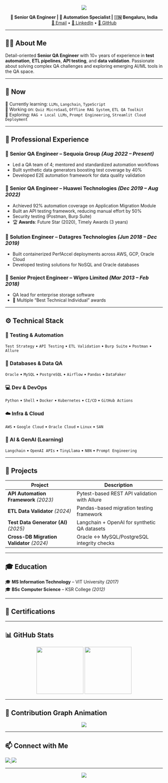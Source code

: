 <p align="center">
  <img src="https://capsule-render.vercel.app/api?type=waving&color=0:6a11cb,100:2575fc&height=150&section=header&text=Anirudh%20Patil&fontSize=40&fontColor=ffffff" />
</p>

<p align="center">
  <b>💼 Senior QA Engineer | 🧪 Automation Specialist | 🇮🇳 Bengaluru, India</b><br>
  <a href="mailto:anirudh92@live.com">📧 Email</a> • 
  <a href="https://linkedin.com/in/anirudhpatil">🔗 LinkedIn</a> • 
  <a href="https://github.com/AnirudhLab">🐙 GitHub</a>
</p>

---

## 👨‍💻 About Me

Detail-oriented **Senior QA Engineer** with 10+ years of experience in **test automation**, **ETL pipelines**, **API testing**, and **data validation**. Passionate about solving complex QA challenges and exploring emerging AI/ML tools in the QA space.

---

## 🔄 Now

🧠 Currently learning: `LLMs`, `Langchain`, `TypeScript`  
🧪 Working on: `Quiz MicroSaaS`, `Offline RAG System`, `ETL QA Toolkit`  
🚀 Exploring: `RAG + Local LLMs`, `Prompt Engineering`, `Streamlit Cloud Deployment`

---

## 💼 Professional Experience

### 🧪 **Senior QA Engineer** – Sequoia Group *(Aug 2022 – Present)*
- Led a QA team of 4; mentored and standardized automation workflows
- Built synthetic data generators boosting test coverage by 40%
- Developed E2E automation framework for data quality validation

### 🧪 **Senior QA Engineer** – Huawei Technologies *(Dec 2019 – Aug 2022)*
- Achieved 92% automation coverage on Application Migration Module
- Built an API testing framework, reducing manual effort by 50%
- Security testing (Postman, Burp Suite)  
- 🏆 **Awards**: Future Star (2020), Timely Awards (3 years)

### 🧠 **Solution Engineer** – Datagres Technologies *(Jun 2018 – Dec 2019)*
- Built containerized PerfAccel deployments across AWS, GCP, Oracle Cloud
- Developed testing solutions for NoSQL and Oracle databases

### 💾 **Senior Project Engineer** – Wipro Limited *(Mar 2013 – Feb 2018)*
- QA lead for enterprise storage software  
- 🏅 Multiple “Best Technical Individual” awards

---

## ⚙️ Technical Stack

### 🧪 Testing & Automation  
`Test Strategy` • `API Testing` • `ETL Validation` • `Burp Suite` • `Postman` • `Allure`

### 🧮 Databases & Data QA  
`Oracle` • `MySQL` • `PostgreSQL` • `Airflow` • `Pandas` • `DataFaker`

### 💻 Dev & DevOps  
`Python` • `Shell` • `Docker` • `Kubernetes` • `CI/CD` • `GitHub Actions`

### ☁️ Infra & Cloud  
`AWS` • `Google Cloud` • `Oracle Cloud` • `Linux` • `SAN`

### 🤖 AI & GenAI (Learning)  
`Langchain` • `OpenAI APIs` • `TinyLlama` • `N8N` • `Prompt Engineering`

---

## 🚀 Projects

| Project | Description |
|--------|-------------|
| **API Automation Framework** *(2023)* | Pytest-based REST API validation with Allure |
| **ETL Data Validator** *(2024)* | Pandas-based migration testing framework |
| **Test Data Generator (AI)** *(2025)* | Langchain + OpenAI for synthetic QA datasets |
| **Cross-DB Migration Validator** *(2024)* | Oracle ↔ MySQL/PostgreSQL integrity checks |

---

## 🎓 Education

🎓 **MS Information Technology** – VIT University *(2017)*  
🎓 **BSc Computer Science** – KSR College *(2012)*

---

## 🏅 Certifications


---

## 📊 GitHub Stats

<p align="center">
  <img src="https://github-readme-stats.vercel.app/api?username=AnirudhLab&show_icons=true&theme=radical" height="150"/>
  <img src="https://github-readme-stats.vercel.app/api/top-langs/?username=AnirudhLab&layout=compact&theme=radical" height="150"/>
</p>

---

## 🐍 Contribution Graph Animation

<p align="center">
  <img src="https://raw.githubusercontent.com/AnirudhLab/AnirudhLab/output/github-contribution-grid-snake.svg" />
</p>

---

## 📫 Connect with Me

<p align="left">
  <a href="https://linkedin.com/in/anirudhpatil">
    <img src="https://img.shields.io/badge/-LinkedIn-0077B5?style=flat-square&logo=linkedin&logoColor=white">
  </a>
  <a href="mailto:anirudh92@live.com">
    <img src="https://img.shields.io/badge/-Email-D14836?style=flat-square&logo=gmail&logoColor=white">
  </a>
</p>

---

<p align="center">
  <img src="https://capsule-render.vercel.app/api?type=waving&color=0:6a11cb,100:2575fc&height=120&section=footer"/>
</p>

<!-- Last Updated: August 3, 2025 -->
